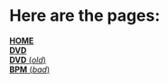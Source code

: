 # Here are the pages:
[**HOME**](https://tacoscience32.github.io/pages/)  
[**DVD**](https://tacoscience32.github.io/pages/dvd)  
[**DVD** (_old_)](https://tacoscience32.github.io/pages/old-dvd)  
[**BPM** (_bad_)](https://tacoscience32.github.io/pages/bpm-counter)
